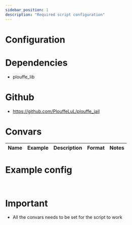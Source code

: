 ```yaml
---
sidebar_position: 1
description: "Required script configuration"
---
```

# Configuration

# Dependencies
- plouffe_lib

# Github
- https://github.com/PlouffeLuL/plouffe_jail

# Convars
|Name | Example | Description | Format | Notes |
| - |  - | - | - | - |

# Example config 

```


```

# Important

- All the convars needs to be set for the script to work